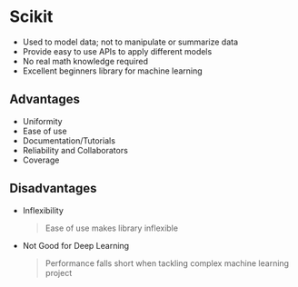 # Scikit

- Used to model data; not to manipulate or summarize data
- Provide easy to use APIs to apply different models
- No real math knowledge required
- Excellent beginners library for machine learning

## Advantages

- Uniformity
- Ease of use
- Documentation/Tutorials
- Reliability and Collaborators
- Coverage

## Disadvantages

- Inflexibility
  > Ease of use makes library inflexible
- Not Good for Deep Learning
  > Performance falls short when tackling complex machine learning project


  